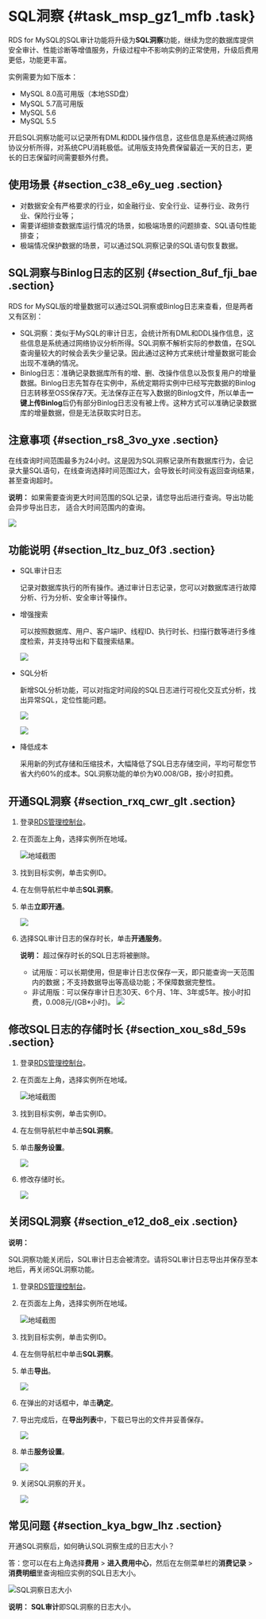 # SQL洞察 {#task_msp_gz1_mfb .task}

RDS for MySQL的SQL审计功能将升级为**SQL洞察**功能，继续为您的数据库提供安全审计、性能诊断等增值服务，升级过程中不影响实例的正常使用，升级后费用更低，功能更丰富。

实例需要为如下版本：

-   MySQL 8.0高可用版（本地SSD盘）
-   MySQL 5.7高可用版
-   MySQL 5.6
-   MySQL 5.5

开启SQL洞察功能可以记录所有DML和DDL操作信息，这些信息是系统通过网络协议分析所得，对系统CPU消耗极低。试用版支持免费保留最近一天的日志，更长的日志保留时间需要额外付费。

## 使用场景 {#section_c38_e6y_ueg .section}

-   对数据安全有严格要求的行业，如金融行业、安全行业、证券行业、政务行业、保险行业等；
-   需要详细排查数据库运行情况的场景，如极端场景的问题排查、SQL语句性能排查；
-   极端情况保护数据的场景，可以通过SQL洞察记录的SQL语句恢复数据。

## SQL洞察与Binlog日志的区别 {#section_8uf_fji_bae .section}

RDS for MySQL版的增量数据可以通过SQL洞察或Binlog日志来查看，但是两者又有区别：

-   SQL洞察：类似于MySQL的审计日志，会统计所有DML和DDL操作信息，这些信息是系统通过网络协议分析所得。SQL洞察不解析实际的参数值，在SQL查询量较大的时候会丢失少量记录。因此通过这种方式来统计增量数据可能会出现不准确的情况。
-   Binlog日志：准确记录数据库所有的增、删、改操作信息以及恢复用户的增量数据。Binlog日志先暂存在实例中，系统定期将实例中已经写完数据的Binlog日志转移至OSS保存7天。无法保存正在写入数据的Binlog文件，所以单击**一键上传Binlog**后仍有部分Binlog日志没有被上传。这种方式可以准确记录数据库的增量数据，但是无法获取实时日志。

## 注意事项 {#section_rs8_3vo_yxe .section}

在线查询时间范围最多为24小时。这是因为SQL洞察记录所有数据库行为，会记录大量SQL语句，在线查询选择时间范围过大，会导致长时间没有返回查询结果，甚至查询超时。

**说明：** 如果需要查询更大时间范围的SQL记录，请您导出后进行查询。导出功能会异步导出日志， 适合大时间范围内的查询。

![](http://static-aliyun-doc.oss-cn-hangzhou.aliyuncs.com/assets/img/41829/156706877256771_zh-CN.png)

## 功能说明 {#section_ltz_buz_0f3 .section}

-   SQL审计日志

    记录对数据库执行的所有操作。通过审计日志记录，您可以对数据库进行故障分析、行为分析、安全审计等操作。

-   增强搜索

    可以按照数据库、用户、客户端IP、线程ID、执行时长、扫描行数等进行多维度检索，并支持导出和下载搜索结果。

    ![](http://static-aliyun-doc.oss-cn-hangzhou.aliyuncs.com/assets/img/23711/156706877313817_zh-CN.png)

-   SQL分析

    新增SQL分析功能，可以对指定时间段的SQL日志进行可视化交互式分析，找出异常SQL，定位性能问题。

    ![](http://static-aliyun-doc.oss-cn-hangzhou.aliyuncs.com/assets/img/23711/156706877613818_zh-CN.png)

    ![](http://static-aliyun-doc.oss-cn-hangzhou.aliyuncs.com/assets/img/23711/156706877713819_zh-CN.png)

-   降低成本

    采用新的列式存储和压缩技术，大幅降低了SQL日志存储空间，平均可帮您节省大约60%的成本。SQL洞察功能的单价为¥0.008/GB，按小时扣费。


## 开通SQL洞察 {#section_rxq_cwr_glt .section}

1.  登录[RDS管理控制台](https://rds.console.aliyun.com/)。
2.  在页面左上角，选择实例所在地域。 

    ![地域截图](http://static-aliyun-doc.oss-cn-hangzhou.aliyuncs.com/assets/img/7882/156706877837169_zh-CN.png)

3.  找到目标实例，单击实例ID。
4.  在左侧导航栏中单击**SQL洞察**。
5.  单击**立即开通**。 

    ![](http://static-aliyun-doc.oss-cn-hangzhou.aliyuncs.com/assets/img/23711/156706878013750_zh-CN.png)

6.  选择SQL审计日志的保存时长，单击**开通服务**。 

    **说明：** 超过保存时长的SQL日志将被删除。

    -   试用版：可以长期使用，但是审计日志仅保存一天，即只能查询一天范围内的数据；不支持数据导出等高级功能；不保障数据完整性。
    -   非试用版：可以保存审计日志30天、6个月、1年、3年或5年。按小时扣费，0.008元/\(GB\*小时\)。
    ![](http://static-aliyun-doc.oss-cn-hangzhou.aliyuncs.com/assets/img/23711/156706878013755_zh-CN.png)


## 修改SQL日志的存储时长 {#section_xou_s8d_59s .section}

1.  登录[RDS管理控制台](https://rds.console.aliyun.com/)。
2.  在页面左上角，选择实例所在地域。 

    ![地域截图](http://static-aliyun-doc.oss-cn-hangzhou.aliyuncs.com/assets/img/7882/156706877837169_zh-CN.png)

3.  找到目标实例，单击实例ID。
4.  在左侧导航栏中单击**SQL洞察**。
5.  单击**服务设置**。 

    ![](http://static-aliyun-doc.oss-cn-hangzhou.aliyuncs.com/assets/img/23711/156706878113804_zh-CN.png)

6.  修改存储时长。 

    ![](http://static-aliyun-doc.oss-cn-hangzhou.aliyuncs.com/assets/img/23711/156706878113805_zh-CN.png)


## 关闭SQL洞察 {#section_e12_do8_eix .section}

**说明：** 

SQL洞察功能关闭后，SQL审计日志会被清空。请将SQL审计日志导出并保存至本地后，再关闭SQL洞察功能。

1.  登录[RDS管理控制台](https://rds.console.aliyun.com/)。
2.  在页面左上角，选择实例所在地域。 

    ![地域截图](http://static-aliyun-doc.oss-cn-hangzhou.aliyuncs.com/assets/img/7882/156706877837169_zh-CN.png)

3.  找到目标实例，单击实例ID。
4.  在左侧导航栏中单击**SQL洞察**。
5.  单击**导出**。 

    ![](http://static-aliyun-doc.oss-cn-hangzhou.aliyuncs.com/assets/img/23711/156706878213823_zh-CN.png)

6.  在弹出的对话框中，单击**确定**。
7.  导出完成后，在**导出列表**中，下载已导出的文件并妥善保存。 

    ![](http://static-aliyun-doc.oss-cn-hangzhou.aliyuncs.com/assets/img/23711/156706878513831_zh-CN.png)

8.  单击**服务设置**。 

    ![](http://static-aliyun-doc.oss-cn-hangzhou.aliyuncs.com/assets/img/23711/156706878113804_zh-CN.png)

9.  关闭SQL洞察的开关。 

    ![](http://static-aliyun-doc.oss-cn-hangzhou.aliyuncs.com/assets/img/23711/156706878813807_zh-CN.png)


## 常见问题 {#section_kya_bgw_lhz .section}

开通SQL洞察后，如何确认SQL洞察生成的日志大小？

答：您可以在右上角选择**费用** \> **进入费用中心**，然后在左侧菜单栏的**消费记录** \> **消费明细**里查询相应实例的SQL日志大小。

![SQL洞察日志大小](http://static-aliyun-doc.oss-cn-hangzhou.aliyuncs.com/assets/img/23711/156706878839928_zh-CN.png)

**说明：** **SQL审计**即SQL洞察的日志大小。

